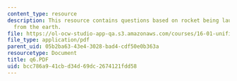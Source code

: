 ```yaml
---
content_type: resource
description: This resource contains questions based on rocket being launched vertically
  from the earth.
file: https://ol-ocw-studio-app-qa.s3.amazonaws.com/courses/16-01-unified-engineering-i-ii-iii-iv-fall-2005-spring-2006/bcc786a941cbd34d69dc2674121fdd58_q6.PDF
file_type: application/pdf
parent_uid: 05b2ba63-43e4-3028-bad4-cdf50e0b363a
resourcetype: Document
title: q6.PDF
uid: bcc786a9-41cb-d34d-69dc-2674121fdd58
---
```

